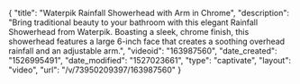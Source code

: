 {
    "title": "Waterpik Rainfall Showerhead with Arm in Chrome",
    "description": "Bring traditional beauty to your bathroom with this elegant Rainfall Showerhead from Waterpik. Boasting a sleek, chrome finish, this showerhead features a large 6-inch face that creates a soothing overhead rainfall and an adjustable arm.",
    "videoid": "163987560",
    "date_created": "1526995491",
    "date_modified": "1527023661",
    "type": "captivate",
    "layout": "video",
    "url": "\/v\/73950209397\/163987560"
}